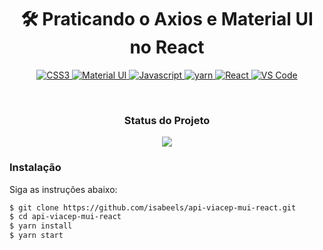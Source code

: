 <h1 align="center"> 🛠 Praticando o Axios e Material UI no React</h1>

<p align="center">
  <a href="">
    <img src="https://img.shields.io/badge/CSS3-1572B6?style=for-the-badge&logo=css3&logoColor=white"  alt="CSS3" />
  </a>
   <a href="">
    <img src="https://img.shields.io/badge/Material%20UI-007FFF?style=for-the-badge&logo=mui&logoColor=white"  alt="Material UI" />
  </a>
  <a href="">
    <img src="https://img.shields.io/badge/JavaScript-323330?style=for-the-badge&logo=javascript&logoColor=F7DF1E"  alt="Javascript" />
  </a>
   <a href="">
    <img src="https://img.shields.io/badge/Yarn-2C8EBB?style=for-the-badge&logo=yarn&logoColor=white"  alt="yarn" />
  </a>
     <a href="">
    <img src="https://img.shields.io/badge/React-20232A?style=for-the-badge&logo=react&logoColor=61DAFB"  alt="React" />
  </a>
  <a href="">
    <img src="https://img.shields.io/badge/Visual_Studio_Code-0078D4?style=for-the-badge&logo=visual%20studio%20code&logoColor=white"  alt="VS Code" />
  </a>
  </p>
    <br />
  
<h3 align="center"> Status do Projeto </h3>
  <p align="center">
<img src="http://img.shields.io/static/v1?label=STATUS&message=CONCLUIDO&color=GREEN&style=for-the-badge"/>
</p>

### Instalação

Siga as instruções abaixo:

```sh
$ git clone https://github.com/isabeels/api-viacep-mui-react.git
$ cd api-viacep-mui-react
$ yarn install
$ yarn start
```
